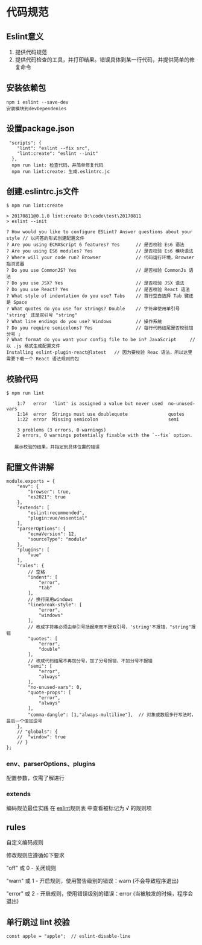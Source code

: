 # 代码规范

## Eslint意义

1. 提供代码规范
2. 提供代码检查的工具，并打印结果。错误具体到某一行代码，并提供简单的修复命令



## 安装依赖包

```
npm i eslint --save-dev
安装模块到devDependenies
```



## 设置package.json

```
 "scripts": {
    "lint": "eslint --fix src",
    "lint:create": "eslint --init" 
  },
  npm run lint: 检查代码，并简单修复代码
  npm run lint:create: 生成.eslintrc.jc
```



## 创建.eslintrc.js文件

```
$ npm run lint:create

> 20170811@0.1.0 lint:create D:\code\test\20170811
> eslint --init

? How would you like to configure ESLint? Answer questions about your style // 以问答的形式创建配置文件
? Are you using ECMAScript 6 features? Yes      // 是否校验 Es6 语法
? Are you using ES6 modules? Yes                // 是否校验 Es6 模块语法
? Where will your code run? Browser             // 代码运行环境，Browser 指浏览器
? Do you use CommonJS? Yes                      // 是否校验 CommonJs 语法
? Do you use JSX? Yes                           // 是否校验 JSX 语法
? Do you use React? Yes                         // 是否校验 React 语法
? What style of indentation do you use? Tabs    // 首行空白选择 Tab 键还是 Space
? What quotes do you use for strings? Double    // 字符串使用单引号 'string' 还是双引号 "string"
? What line endings do you use? Windows         // 操作系统
? Do you require semicolons? Yes                // 每行代码结尾是否校验加分号 ;
? What format do you want your config file to be in? JavaScript     // 以 .js 格式生成配置文件
Installing eslint-plugin-react@latest   // 因为要校验 Reac 语法，所以这里需要下载一个 React 语法规则的包
```



## 校验代码

```
$ npm run lint

    1:7   error  'lint' is assigned a value but never used  no-unused-vars
    1:14  error  Strings must use doublequote               quotes
    1:22  error  Missing semicolon                          semi

    3 problems (3 errors, 0 warnings)
    2 errors, 0 warnings potentially fixable with the `--fix` option.
    
   展示校验的结果，并指定到具体位置的错误
```



## 配置文件讲解

```
module.exports = {
	"env": {
		"browser": true,
		"es2021": true
	},
	"extends": [
		"eslint:recommended",
		"plugin:vue/essential"
	],
	"parserOptions": {
		"ecmaVersion": 12,
		"sourceType": "module"
	},
	"plugins": [
		"vue"
	],
	"rules": {
		// 空格
		"indent": [
			"error",
			"tab"
		],
		// 换行采用windows
		"linebreak-style": [
			"error",
			"windows"
		],
		// 改成字符串必须由单引号括起来而不是双引号，'string'不报错，"string"报错
		"quotes": [
			"error",
			"double"
		],
		// 改成代码结尾不再加分号，加了分号报错，不加分号不报错
		"semi": [
			"error",
			"always"
		],
		"no-unused-vars": 0,
		"quote-props": [
			"error", 
			"always"
		],
		"comma-dangle": [1,"always-multiline"],  // 对象或数组多行写法时，最后一个值加逗号
	},
	// "globals": {
	// 	"window": true
	// }
};

```

### env、parserOptions、plugins 

配置参数，仅需了解进行

### extends

编码规范最佳实践 在 [eslint](http://eslint.cn/docs/rules/)规则表 中查看被标记为 √ 的规则项

## rules

自定义编码规则

修改规则应遵循如下要求

"off" 或 0 - 关闭规则

"warn" 或 1 - 开启规则，使用警告级别的错误：warn (不会导致程序退出)

"error" 或 2 - 开启规则，使用错误级别的错误：error (当被触发的时候，程序会退出)

## 单行跳过 lint 校验

```
const apple = "apple";  // eslint-disable-line
```

